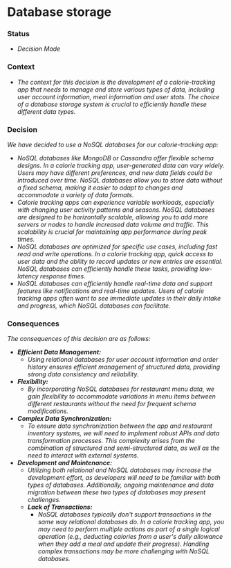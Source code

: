 #  Database storage
### Status
- *Decision Made*
  
### Context
- *The context for this decision is the development of a calorie-tracking app that needs to manage and store various types of data, including user account information, meal information and user stats. The choice of a database storage system is crucial to efficiently handle these different data types.*
  
### Decision
*We have decided to use a NoSQL databases for our calorie-tracking app:*    
  - *NoSQL databases like MongoDB or Cassandra offer flexible schema designs. In a calorie tracking app, user-generated data can vary widely. Users may have different preferences, and new data fields could be introduced over time. NoSQL databases allow you to store data without a fixed schema, making it easier to adapt to changes and accommodate a variety of data formats.*
  - *Calorie tracking apps can experience variable workloads, especially with changing user activity patterns and seasons. NoSQL databases are designed to be horizontally scalable, allowing you to add more servers or nodes to handle increased data volume and traffic. This scalability is crucial for maintaining app performance during peak times.*
  - *NoSQL databases are optimized for specific use cases, including fast read and write operations. In a calorie tracking app, quick access to user data and the ability to record updates or new entries are essential. NoSQL databases can efficiently handle these tasks, providing low-latency response times.*
  - *NoSQL databases can efficiently handle real-time data and support features like notifications and real-time updates. Users of calorie tracking apps often want to see immediate updates in their daily intake and progress, which NoSQL databases can facilitate.*
### Consequences
*The consequences of this decision are as follows:*
- ***Efficient Data Management:***
  - *Using relational databases for user account information and order history ensures efficient management of structured data, providing strong data consistency and reliability.*
- ***Flexibility:***
  - *By incorporating NoSQL databases for restaurant menu data, we gain flexibility to accommodate variations in menu items between different restaurants without the need for frequent schema modifications.*
- ***Complex Data Synchronization:***
  - *To ensure data synchronization between the app and restaurant inventory systems, we will need to implement robust APIs and data transformation processes. This complexity arises from the combination of structured and semi-structured data, as well as the need to interact with external systems.*
- ***Development and Maintenance:***
  - *Utilizing both relational and NoSQL databases may increase the development effort, as developers will need to be familiar with both types of databases. Additionally, ongoing maintenance and data migration between these two types of databases may present challenges.*
  - ***Lack of Transactions:***
    - *NoSQL databases typically don't support transactions in the same way relational databases do. In a calorie tracking app, you may need to perform multiple actions as part of a single logical operation (e.g., deducting calories from a user's daily allowance when they add a meal and update their progress). Handling complex transactions may be more challenging with NoSQL databases.*
